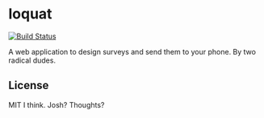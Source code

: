 # loquat

[![Build Status](https://travis-ci.org/jskulski/loquat.svg?branch=master)](https://travis-ci.org/jskulski/loquat)

A web application to design surveys and send them to your phone.
By two radical dudes.

## License

MIT I think. Josh? Thoughts?
